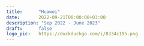 ```yaml
---
title:      "Huawei"
date:       2022-09-21T00:00:00+03:00
description: "Sep 2022 - June 2023"
draft:      false
logo_pic:   https://duckduckgo.com/i/8334c195.png
---
```


